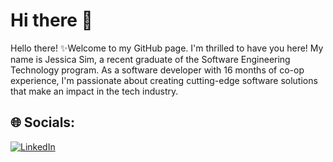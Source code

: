 # Hi there 👋

Hello there! ✨Welcome to my GitHub page. I'm thrilled to have you here! My name is Jessica Sim, a recent graduate of the Software Engineering Technology program. As a software developer with 16 months of co-op experience, I'm passionate about creating cutting-edge software solutions that make an impact in the tech industry.

## 🌐 Socials:
[![LinkedIn](https://img.shields.io/badge/LinkedIn-%230077B5.svg?logo=linkedin&logoColor=white)](https://www.linkedin.com/in/jessica-sim-010121)

<!--
**Jessica0192/Jessica0192** is a ✨ _special_ ✨ repository because its `README.md` (this file) appears on your GitHub profile.

Here are some ideas to get you started:

- 🔭 I’m currently working on ...
- 🌱 I’m currently learning ...
- 👯 I’m looking to collaborate on ...
- 🤔 I’m looking for help with ...
- 💬 Ask me about ...
- 📫 How to reach me: ...
- 😄 Pronouns: ...
- ⚡ Fun fact: ...
-->
